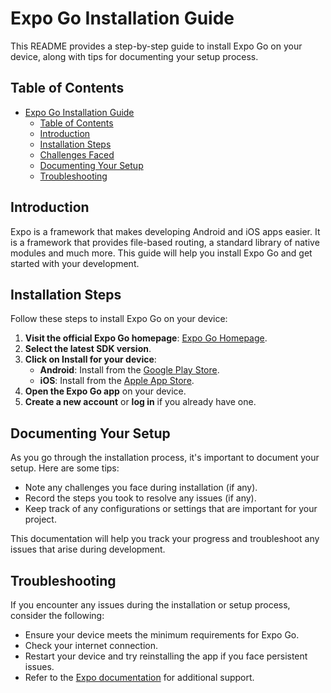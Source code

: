 # Expo Go Installation Guide

This README provides a step-by-step guide to install Expo Go on your device, along with tips for documenting your setup process.

## Table of Contents

- [Expo Go Installation Guide](#expo-go-installation-guide)
  - [Table of Contents](#table-of-contents)
  - [Introduction](#introduction)
  - [Installation Steps](#installation-steps)
  - [Challenges Faced](#challenges-faced)
  - [Documenting Your Setup](#documenting-your-setup)
  - [Troubleshooting](#troubleshooting)

## Introduction

Expo is a framework that makes developing Android and iOS apps easier. It is a framework that provides file-based routing, a standard library of native modules and much more. This guide will help you install Expo Go and get started with your development.

## Installation Steps

Follow these steps to install Expo Go on your device:

1. **Visit the official Expo Go homepage**: [Expo Go Homepage](https://expo.dev/go).
2. **Select the latest SDK version**.
3. **Click on Install for your device**:
   - **Android**: Install from the [Google Play Store](https://play.google.com/store/apps/details?id=host.exp.exponent).
   - **iOS**: Install from the [Apple App Store](https://apps.apple.com/us/app/expo-go/id982107777).
4. **Open the Expo Go app** on your device.
5. **Create a new account** or **log in** if you already have one.


## Documenting Your Setup

As you go through the installation process, it's important to document your setup. Here are some tips:

- Note any challenges you face during installation (if any).
- Record the steps you took to resolve any issues (if any).
- Keep track of any configurations or settings that are important for your project.

This documentation will help you track your progress and troubleshoot any issues that arise during development.

## Troubleshooting

If you encounter any issues during the installation or setup process, consider the following:

- Ensure your device meets the minimum requirements for Expo Go.
- Check your internet connection.
- Restart your device and try reinstalling the app if you face persistent issues.
- Refer to the [Expo documentation](https://docs.expo.dev/) for additional support.
